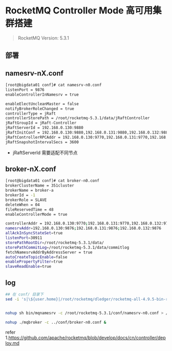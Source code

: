 # RocketMQ Controller Mode 高可用集群搭建      
>RocketMQ Version: 5.3.1

## 部署   

## namesrv-nX.conf

```bash
[root@bigdata01 conf]# cat namesrv-n0.conf
listenPort = 9876
enableControllerInNamesrv = true

enableElectUncleanMaster = false
notifyBrokerRoleChanged = true
controllerType = jRaft
controllerStorePath = /root/rocketmq-5.3.1/data/jRaftController
jRaftGroupId = jRaft-Controller
jRaftServerId = 192.168.0.130:9880
jRaftInitConf = 192.168.0.130:9880,192.168.0.131:9880,192.168.0.132:9880
jRaftControllerRPCAddr = 192.168.0.130:9770,192.168.0.131:9770,192.168.0.132:9770
jRaftSnapshotIntervalSecs = 3600
```

* jRaftServerId 需要适配不同节点  


## broker-nX.conf

```bash
[root@bigdata01 conf]# cat broker-n0.conf
brokerClusterName = 351cluster
brokerName = broker-a
brokerId = -1
brokerRole = SLAVE
deleteWhen = 04
fileReservedTime = 48
enableControllerMode = true

controllerAddr = 192.168.0.130:9770;192.168.0.131:9770,192.168.0.132:9770
namesrvAddr=192.168.0.130:9876;192.168.0.131:9876;192.168.0.132:9876
allAckInSyncStateSet=true
listenPort=30911
storePathRootDir=/root/rocketmq-5.3.1/data/
storePathCommitLog=/root/rocketmq-5.3.1/data/commitlog
fetchNamesrvAddrByAddressServer = true
autoCreateTopicEnable=false
enablePropertyFilter=true
slaveReadEnable=true
```

## log
```bash
## 在 conf/ 目录下
sed -i 's|\${user.home}|/root/rocketmq/dledger/rocketmq-all-4.9.5-bin-release|g' *.xml
```



```bash

nohup sh bin/mqnamesrv -c /root/rocketmq-5.3.1/conf/namesrv-n0.conf > /dev/null 2>&1 &  

nohup ./mqbroker -c ../conf/broker-n0.conf &
```




refer       
1.https://github.com/apache/rocketmq/blob/develop/docs/cn/controller/deploy.md      
